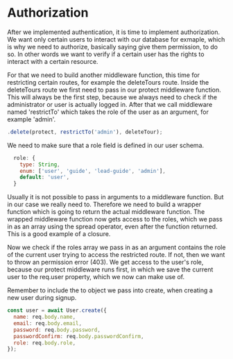 # Authorization

After we implemented authentication, it is time to implement authorization. We want only certain users to interact with our database for exmaple, which is why we need to authorize, basically saying give them permission, to do so. In other words we want to verify if a certain user has the rights to interact with a certain resource.

For that we need to build another middleware function, this time for restricting certain routes, for example the deleteTours route. Inside the deleteTours route we first need to pass in our protect middleware function. This will always be the first step, because we always need to check if the administrator or user is actually logged in.
After that we call middleware named 'restrictTo' which takes the role of the user as an argument, for example 'admin'.

```js
.delete(protect, restrictTo('admin'), deleteTour);
```

We need to make sure that a role field is defined in our user schema.

```js
  role: {
    type: String,
    enum: ['user', 'guide', 'lead-guide', 'admin'],
    default: 'user',
  }
```

Usually it is not possible to pass in arguments to a middleware function. But in our case we really need to. Therefore we need to build a wrapper function which is going to return the actual middleware function. The wrapped middleware function now gets access to the roles, which we pass in as an array using the spread operator, even after the function returned. This is a good example of a closure.

Now we check if the roles array we pass in as an argument contains the role of the current user trying to access the restricted route. If not, then we want to throw an permission error (403). We get access to the user's role, because our protect middleware runs first, in which we save the current user to the req.user property, which we now can make use of.

Remember to include the to object we pass into create, when creating a new user during signup.

```js
const user = await User.create({
  name: req.body.name,
  email: req.body.email,
  password: req.body.password,
  passwordConfirm: req.body.passwordConfirm,
  role: req.body.role,
});
```
